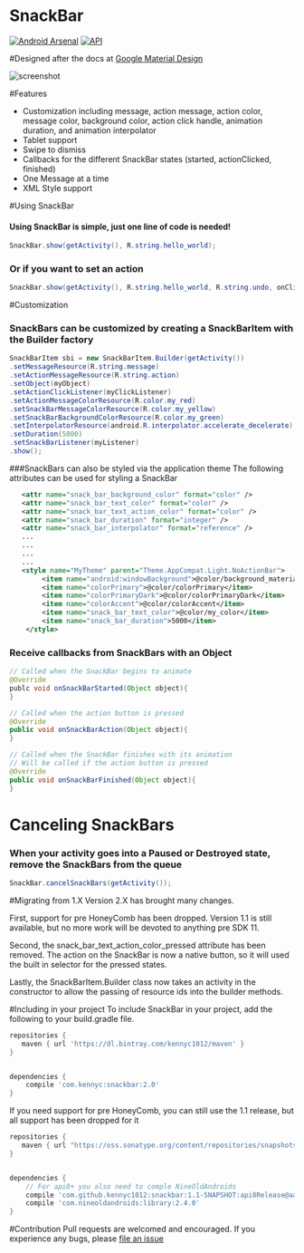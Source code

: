 SnackBar
========
[![Android Arsenal](https://img.shields.io/badge/Android%20Arsenal-Kennyc1012%2FSnackBar-brightgreen.svg?style=flat)](https://android-arsenal.com/details/1/997)
[![API](https://img.shields.io/badge/API-11%2B-brightgreen.svg?style=flat)](https://android-arsenal.com/api?level=11)

#Designed after the docs at [Google Material Design](http://www.google.com/design/spec/components/snackbars-and-toasts.html)

![screenshot](https://github.com/Kennyc1012/SnackBar/blob/master/art/phone.gif)

#Features
- Customization including message, action message, action color, message color, background color, action click handle, animation duration, and animation interpolator  
- Tablet support 
- Swipe to dismiss
- Callbacks for the different SnackBar states (started, actionClicked, finished)
- One Message at a time
- XML Style support


#Using SnackBar
#### Using SnackBar is simple, just one line of code is needed!
```java
SnackBar.show(getActivity(), R.string.hello_world);
```
### Or if you want to set an action
```java
SnackBar.show(getActivity(), R.string.hello_world, R.string.undo, onClickListener);
```
#Customization
### SnackBars can be customized by creating a SnackBarItem with the Builder factory
```java
SnackBarItem sbi = new SnackBarItem.Builder(getActivity())
.setMessageResource(R.string.message)
.setActionMessageResource(R.string.action)
.setObject(myObject)
.setActionClickListener(myClickListener)
.setActionMessageColorResource(R.color.my_red)
.setSnackBarMessageColorResource(R.color.my_yellow)
.setSnackBarBackgroundColorResource(R.color.my_green)
.setInterpolatorResource(android.R.interpolator.accelerate_decelerate)
.setDuration(5000)
.setSnackBarListener(myListener)
.show();
```

###SnackBars can also be styled via the application theme
The following attributes can be used for styling a SnackBar
```xml
   <attr name="snack_bar_background_color" format="color" />
   <attr name="snack_bar_text_color" format="color" />
   <attr name="snack_bar_text_action_color" format="color" />
   <attr name="snack_bar_duration" format="integer" />
   <attr name="snack_bar_interpolator" format="reference" />
   ...
   ...
   ...
   ...
   <style name="MyTheme" parent="Theme.AppCompat.Light.NoActionBar">
        <item name="android:windowBackground">@color/background_material_light</item>
        <item name="colorPrimary">@color/colorPrimary</item>
        <item name="colorPrimaryDark">@color/colorPrimaryDark</item>
        <item name="colorAccent">@color/colorAccent</item>
        <item name="snack_bar_text_color">@color/my_color</item>
        <item name="snack_bar_duration">5000</item>
    </style>
```


### Receive callbacks from SnackBars with an Object
```java
// Called when the SnackBar begins to animate
@Override
publc void onSnackBarStarted(Object object){
}

// Called when the action button is pressed
@Override
public void onSnackBarAction(Object object){
}

// Called when the SnackBar finishes with its animation
// Will be called if the action button is pressed
@Override
public void onSnackBarFinished(Object object){
}
```

# Canceling SnackBars
### When your activity goes into a Paused or Destroyed state, remove the SnackBars from the queue
```java
SnackBar.cancelSnackBars(getActivity());
```

#Migrating from 1.X 
Version 2.X has brought many changes. 

First, support for pre HoneyComb has been dropped. Version 1.1 is still available, but no more work will be devoted to anything pre SDK 11. 

Second, the snack_bar_text_action_color_pressed attribute has been removed. The action on the SnackBar is now a native button, so it will used the built in selector for the pressed states.

Lastly, the SnackBarItem.Builder class now takes an activity in the constructor to allow the passing of resource ids into the builder methods. 


#Including in your project
To include SnackBar in your project, add the following to your build.gradle file.
```groovy
repositories {
   maven { url 'https://dl.bintray.com/kennyc1012/maven' }
}


dependencies {
    compile 'com.kennyc:snackbar:2.0'
}
```

If you need support for pre HoneyComb, you can still use the 1.1 release, but all support has been dropped for it
```groovy
repositories {
   maven { url "https://oss.sonatype.org/content/repositories/snapshots/" }
}


dependencies {
    // For api8+ you also need to comple NineOldAndroids
    compile 'com.github.kennyc1012:snackbar:1.1-SNAPSHOT:api8Release@aar'
    compile 'com.nineoldandroids:library:2.4.0'
}
```


#Contribution
Pull requests are welcomed and encouraged. If you experience any bugs, please [file an issue](https://github.com/Kennyc1012/SnackBar/issues/new)
